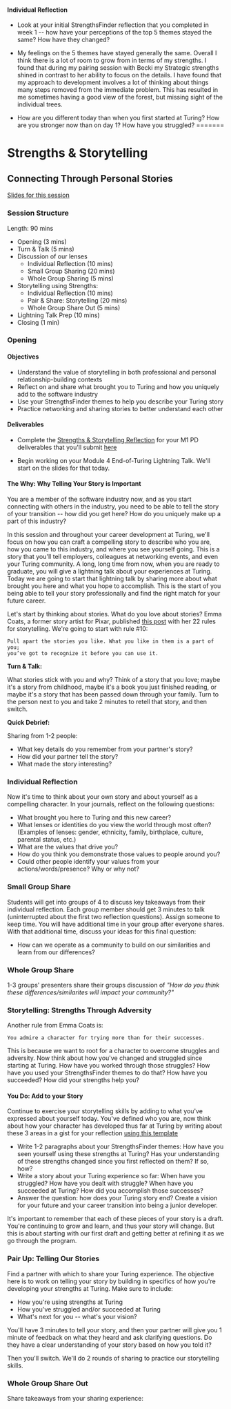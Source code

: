 #### Individual Reflection

* Look at your initial StrengthsFinder reflection that you completed in week 1 -- how have your perceptions of the top 5 themes stayed the same? How have they changed?

- My feelings on the 5 themes have stayed generally the same.  Overall I think there is a lot of room to grow from in terms of my strengths.  I found that during my pairing session with Becki my Strategic strengths shined in contrast to her ability to focus on the details.  I have found that my approach to development involves a lot of thinking about things many steps removed from the immediate problem.  This has resulted in me sometimes having a good view of the forest, but missing sight of the individual trees.


* How are you different today than when you first started at Turing? How are you stronger now than on day 1? How have you struggled?
=======
# Strengths & Storytelling
## Connecting Through Personal Stories

[Slides for this session](https://docs.google.com/presentation/d/15tibaEz4FVKstwwJ1USsQCZOALCcRMe5KIRbWgcGCoc/edit?usp=sharing)

### Session Structure

Length: 90 mins

* Opening (3 mins)
* Turn & Talk (5 mins)
* Discussion of our lenses
    * Individual Reflection (10 mins)
    * Small Group Sharing (20 mins)
    * Whole Group Sharing (5 mins)
* Storytelling using Strengths:
    * Individual Reflection (10 mins)
    * Pair & Share: Storytelling (20 mins)
    * Whole Group Share Out (5 mins)
* Lightning Talk Prep (10 mins)
* Closing (1 min)

### Opening 

#### Objectives
* Understand the value of storytelling in both professional and personal relationship-building contexts
* Reflect on and share what brought you to Turing and how you uniquely add to the software industry
* Use your StrengthsFinder themes to help you describe your Turing story
* Practice networking and sharing stories to better understand each other

#### Deliverables
* Complete the [Strengths & Storytelling Reflection](https://github.com/turingschool/career-development-curriculum/blob/master/module_one/strengths_storytelling_reflection.md) for your M1 PD deliverables that you'll submit [here](https://github.com/turingschool/career-development-curriculum/tree/master/deliverable_submissions)

* Begin working on your Module 4 End-of-Turing Lightning Talk. We'll start on the slides for that today. 

#### The Why: Why Telling Your Story is Important
You are a member of the software industry now, and as you start connecting with others in the industry, you need to be able to tell the story of your transition -- how did you get here? How do you uniquely make up a part of this industry? 

In this session and throughout your career development at Turing, we'll focus on how you can craft a compelling story to describe who you are, how you came to this industry, and where you see yourself going. This is a story that you'll tell employers, colleagues at networking events, and even your Turing community. A long, long time from now, when you are ready to graduate, you will give a lightning talk about your experiences at Turing. Today we are going to start that lightning talk by sharing more about what brought you here and what you hope to accomplish. This is the start of you being able to tell your story professionally and find the right match for your future career.

Let's start by thinking about stories. What do you love about stories? Emma Coats, a former story artist for Pixar, published [this post](http://storyshots.tumblr.com/post/25032057278/22-storybasics-ive-picked-up-in-my-time-at-pixar) with her 22 rules for storytelling. We're going to start with rule #10:

    Pull apart the stories you like. What you like in them is a part of you; 
    you’ve got to recognize it before you can use it.

**Turn & Talk:**

What stories stick with you and why? Think of a story that you love; maybe it's a story from childhood, maybe it's a book you just finished reading, or maybe it's a story that has been passed down through your family. Turn to the person next to you and take 2 minutes to retell that story, and then switch.

**Quick Debrief:**

Sharing from 1-2 people:

* What key details do you remember from your partner's story?
* How did your partner tell the story? 
* What made the story interesting?

### Individual Reflection 
Now it's time to think about your own story and about yourself as a compelling character. In your journals, reflect on the following questions:

* What brought you here to Turing and this new career?  
* What lenses or identities do you view the world through most often? (Examples of lenses:  gender, ethnicity, family, birthplace, culture, parental status, etc.)
* What are the values that drive you?
* How do you think you demonstrate those values to people around you?
* Could other people identify your values from your actions/words/presence? Why or why not?

### Small Group Share

Students will get into groups of 4 to discuss key takeaways from their individual reflection. Each group member should get 3 minutes to talk (uninterrupted about the first two reflection questions). Assign someone to keep time. You will have additional time in your group after everyone shares. With that additional time, discuss your ideas for this final question:

* How can we operate as a community to build on our similarities and learn from our differences?

### Whole Group Share 
1-3 groups' presenters share their groups discussion of *"How do you think these differences/similarites will impact your community?"* 

### Storytelling: Strengths Through Adversity
Another rule from Emma Coats is:

    You admire a character for trying more than for their successes.

This is because we want to root for a character to overcome struggles and adversity. Now think about how you've changed and struggled since starting at Turing. How have you worked through those struggles? How have you used your StrengthsFinder themes to do that? How have you succeeded? How did your strengths help you?

#### You Do: Add to your Story
Continue to exercise your storytelling skills by adding to what you've expressed about yourself today. You've defined who you are, now think about how your character has developed thus far at Turing by writing about these 3 areas in a gist for your reflection [using this template](https://github.com/turingschool/career-development-curriculum/blob/master/module_one/strengths_storytelling_reflection.md)

* Write 1-2 paragraphs about your StrengthsFinder themes:
      How have you seen yourself using these strengths at Turing? Has your understanding of these strengths changed since you first reflected on them? If so, how? 
* Write a story about your Turing experience so far:
    When have you struggled? How have you dealt with struggle? When have you succeeded at Turing? How did you accomplish those successes?
* Answer the question: how does your Turing story end? Create a vision for your future and your career transition into being a junior developer.

It's important to remember that each of these pieces of your story is a draft. You're continuing to grow and learn, and thus your story will change. But this is about starting with our first draft and getting better at refining it as we go through the program. 

### Pair Up: Telling Our Stories
Find a partner with which to share your Turing experience. The objective here is to work on telling your story by building in specifics of how you're developing your strengths at Turing. Make sure to include:

* How you're using strengths at Turing
* How you've struggled and/or succeeded at Turing
* What's next for you -- what's your vision?

You'll have 3 minutes to tell your story, and then your partner will give you 1 minute of feedback on what they heard and ask clarifying questions. Do they have a clear understanding of your story based on how you told it?

Then you'll switch. We'll do 2 rounds of sharing to practice our storytelling skills. 

### Whole Group Share Out
Share takeaways from your sharing experience: